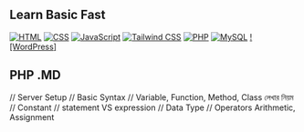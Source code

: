 ## Learn Basic Fast
[![HTML]()]()
[![CSS]()]()
[![JavaScript]()]()
[![Tailwind CSS]()]()
[![PHP](https://img.shields.io/badge/-PHP-777BB4?style=flat-square&logo=php&logoColor=white)](https://github.com/WebDesignWithRaihan/Learn-Basic-Fast/blob/main/assets/07.PHP/README.md)
[![MySQL]()]()
[![WordPress]]()


## PHP .MD

// Server Setup
// Basic Syntax
// Variable, Function, Method, Class লেখার নিয়ম
// Constant 
// statement VS expression 
// Data Type
// Operators  Arithmetic,  Assignment
